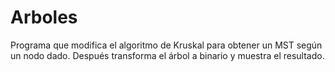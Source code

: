 # Arboles
Programa que modifica el algoritmo de Kruskal para obtener un MST según un nodo dado. Después transforma el árbol a binario y muestra el resultado.
